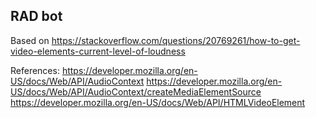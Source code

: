 ## RAD bot
Based on https://stackoverflow.com/questions/20769261/how-to-get-video-elements-current-level-of-loudness

References:
https://developer.mozilla.org/en-US/docs/Web/API/AudioContext
https://developer.mozilla.org/en-US/docs/Web/API/AudioContext/createMediaElementSource
https://developer.mozilla.org/en-US/docs/Web/API/HTMLVideoElement
